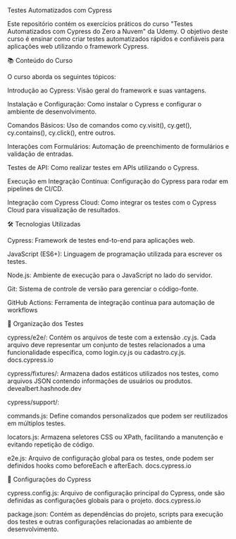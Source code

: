 Testes Automatizados com Cypress

Este repositório contém os exercícios práticos do curso "Testes Automatizados com Cypress do Zero a Nuvem" da Udemy. O objetivo deste curso é ensinar como criar testes automatizados rápidos e confiáveis para aplicações web utilizando o framework Cypress.

📚 Conteúdo do Curso

O curso aborda os seguintes tópicos:

Introdução ao Cypress: Visão geral do framework e suas vantagens.

Instalação e Configuração: Como instalar o Cypress e configurar o ambiente de desenvolvimento.

Comandos Básicos: Uso de comandos como cy.visit(), cy.get(), cy.contains(), cy.click(), entre outros.

Interações com Formulários: Automação de preenchimento de formulários e validação de entradas.

Testes de API: Como realizar testes em APIs utilizando o Cypress.

Execução em Integração Contínua: Configuração do Cypress para rodar em pipelines de CI/CD.

Integração com Cypress Cloud: Como integrar os testes com o Cypress Cloud para visualização de resultados.

🛠️ Tecnologias Utilizadas

Cypress: Framework de testes end-to-end para aplicações web.

JavaScript (ES6+): Linguagem de programação utilizada para escrever os testes.

Node.js: Ambiente de execução para o JavaScript no lado do servidor.

Git: Sistema de controle de versão para gerenciar o código-fonte.

GitHub Actions: Ferramenta de integração contínua para automação de workflows


🧪 Organização dos Testes

cypress/e2e/: Contém os arquivos de teste com a extensão .cy.js. Cada arquivo deve representar um conjunto de testes relacionados a uma funcionalidade específica, como login.cy.js ou cadastro.cy.js. 
docs.cypress.io

cypress/fixtures/: Armazena dados estáticos utilizados nos testes, como arquivos JSON contendo informações de usuários ou produtos. 
devealbert.hashnode.dev

cypress/support/:

commands.js: Define comandos personalizados que podem ser reutilizados em múltiplos testes.

locators.js: Armazena seletores CSS ou XPath, facilitando a manutenção e evitando repetição de código.

e2e.js: Arquivo de configuração global para os testes, onde podem ser definidos hooks como beforeEach e afterEach. 
docs.cypress.io

🔧 Configurações do Cypress

cypress.config.js: Arquivo de configuração principal do Cypress, onde são definidas as configurações globais para o projeto. 
docs.cypress.io

package.json: Contém as dependências do projeto, scripts para execução dos testes e outras configurações relacionadas ao ambiente de desenvolvimento.
